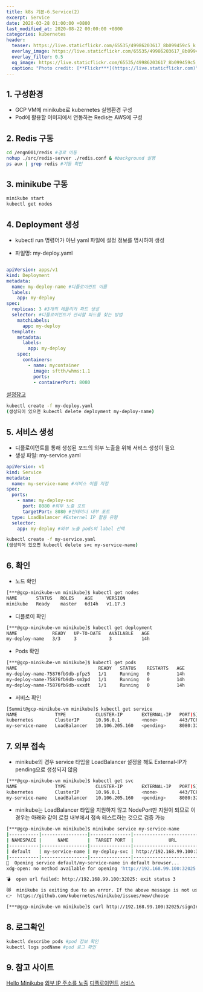 ```yaml
---
title: k8s 기본-6.Service(2)
excerpt: Service
date: 2020-03-28 01:00:00 +0800
last_modified_at: 2020-08-22 00:00:00 +0800
categories: kubernetes
header:
  teaser: https://live.staticflickr.com/65535/49986203617_8b099459c5_k.jpg
  overlay_image: https://live.staticflickr.com/65535/49986203617_8b099459c5_k.jpg
  overlay_filter: 0.5
  og_image: https://live.staticflickr.com/65535/49986203617_8b099459c5_k.jpg
  caption: "Photo credit: [**Flickr***](https://live.staticflickr.com)"
---
```


## 1. 구성환경

- GCP VM에 minikube로 kubernetes 실행환경 구성
- Pod에 활용할 이미지에서 연동하는 Redis는 AWS에 구성

## 2. Redis 구동

```sh 
cd /engn001/redis #경로 이동
nohup ./src/redis-server ./redis.conf & #background 실행
ps aux | grep redis #기동 확인
```

## 3. minikube 구동

```sh 
minikube start
kubectl get nodes
```

## 4. Deployment 생성

- kubectl run 명령어가 아닌 yaml 파일에 설정 정보를 명시하여 생성

- 파일명: my-deploy.yaml

```yaml 

apiVersion: apps/v1
kind: Deployment
metadata:
  name: my-deploy-name #디플로이먼트 이름
  labels:
    app: my-deploy
spec:
  replicas: 3 #3개의 레플리카 파드 생성
  selector: #디플로이먼트가 관리할 파드를 찾는 방법 
    matchLabels:
      app: my-deploy
  template:
    metadata:
      labels:
        app: my-deploy
    spec:
      containers:
        - name: mycontainer
          image: sftth/whms:1.1
          ports:
          - containerPort: 8080
```

[설정참고](https://kubernetes.io/ko/docs/concepts/workloads/controllers/deployment/)

```sh 
kubectl create -f my-deploy.yaml
(생성되어 있으면 kubectl delete deployment my-deploy-name)
```

## 5. 서비스 생성

- 디플로이먼트를 통해 생성된 포드의 외부 노출을 위해 서비스 생성이 필요
- 생성 파일: my-service.yaml

```yaml 
apiVersion: v1
kind: Service
metadata:
  name: my-service-name #서비스 이름 지정
spec:
  ports:
    - name: my-deploy-svc
      port: 8080 #외부 노출 포트
      targetPort: 8080 #컨테이너 내부 포트
  type: LoadBalancer #Externel IP 활용 유형
  selector:
    app: my-deploy #외부 노출 pods의 label 선택
```

```sh 
kubectl create -f my-service.yaml
(생성되어 있으면 kubectl delete svc my-service-name)
```

## 6. 확인

- 노드 확인

```sh 
[***@gcp-minikube-vm minikube]$ kubectl get nodes
NAME       STATUS   ROLES    AGE     VERSION
minikube   Ready    master   6d14h   v1.17.3
```

- 디플로이 확인

```sh 
[***@gcp-minikube-vm minikube]$ kubectl get deployment
NAME             READY   UP-TO-DATE   AVAILABLE   AGE
my-deploy-name   3/3     3            3           14h
```

- Pods 확인

```sh 
[***@gcp-minikube-vm minikube]$ kubectl get pods
NAME                              READY   STATUS    RESTARTS   AGE
my-deploy-name-75876fb9db-pfpz5   1/1     Running   0          14h
my-deploy-name-75876fb9db-sm2pd   1/1     Running   0          14h
my-deploy-name-75876fb9db-vxxdt   1/1     Running   0          14h
```

- 서비스 확인

```sh 
[Summit@gcp-minikube-vm minikube]$ kubectl get service
NAME              TYPE           CLUSTER-IP       EXTERNAL-IP   PORT(S)          AGE
kubernetes        ClusterIP      10.96.0.1        <none>        443/TCP          6d14h
my-service-name   LoadBalancer   10.106.205.160   <pending>     8080:32025/TCP   3h36m
```

## 7. 외부 접속 

- minikube의 경우 service 타입을 LoadBalancer 설정을 해도 External-IP가 pending으로 생성되지 않음

```sh 
[***@gcp-minikube-vm minikube]$ kubectl get svc
NAME              TYPE           CLUSTER-IP       EXTERNAL-IP   PORT(S)          AGE
kubernetes        ClusterIP      10.96.0.1        <none>        443/TCP          6d10h
my-service-name   LoadBalancer   10.106.205.160   <pending>     8080:32025/TCP   51s
```

- minikube는 LoadBalancer 타입을 지원하지 않고 NodePort만 지원이 되므로 이 경우는 아래와 같이 로컬 내부에서
접속 테스트하는 것으로 검증 가능

```sh 
[***@gcp-minikube-vm minikube]$ minikube service my-service-name
|-----------|-----------------|---------------|-----------------------------|
| NAMESPACE |      NAME       |  TARGET PORT  |             URL             |
|-----------|-----------------|---------------|-----------------------------|
| default   | my-service-name | my-deploy-svc | http://192.168.99.100:32025 |
|-----------|-----------------|---------------|-----------------------------|
🎉  Opening service default/my-service-name in default browser...
xdg-open: no method available for opening 'http://192.168.99.100:32025'

💣  open url failed: http://192.168.99.100:32025: exit status 3

😿  minikube is exiting due to an error. If the above message is not useful, open an issue:
👉  https://github.com/kubernetes/minikube/issues/new/choose

[***@gcp-minikube-vm minikube]$ curl http://192.168.99.100:32025/signIn
```

## 8. 로그확인

```sh 
kubectl describe pods #pod 정보 확인
kubectl logs podName #pod 로그 확인
```

## 9. 참고 사이트

[Hello Minikube](https://kubernetes.io/ko/docs/tutorials/hello-minikube/)
[외부 IP 주소를 노출](https://kubernetes.io/ko/docs/tutorials/stateless-application/expose-external-ip-address/)
[디플로이먼트](https://kubernetes.io/ko/docs/concepts/workloads/controllers/deployment/)
[서비스](https://kubernetes.io/ko/docs/concepts/services-networking/service/#loadbalancer)


